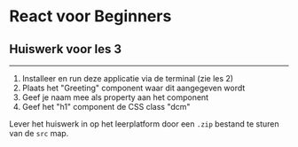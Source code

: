 # React voor Beginners
## Huiswerk voor les 3

---

1. Installeer en run deze applicatie via de terminal (zie les 2)
2. Plaats het "Greeting" component waar dit aangegeven wordt
3. Geef je naam mee als property aan het component
4. Geef het "h1" component de CSS class "dcm"

Lever het huiswerk in op het leerplatform door een `.zip` bestand te sturen van de `src` map.
